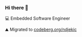 ### Hi there 👋

:computer: Embedded Software Engineer

⛰️ Migrated to [codeberg.org/ndjekic](https://codeberg.org/ndjekic/)

<!--
**nemanjadjekic/nemanjadjekic** is a ✨ _special_ ✨ repository because its `README.md` (this file) appears on your GitHub profile.

Here are some ideas to get you started:

- 🔭 I’m currently working on ...
- 🌱 I’m currently learning ...
- 👯 I’m looking to collaborate on ...
- 🤔 I’m looking for help with ...
- 💬 Ask me about ...
- 📫 How to reach me: ...
- 😄 Pronouns: ...
- ⚡ Fun fact: ...
-->
